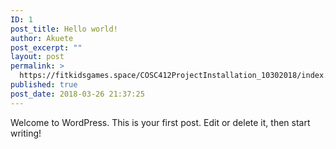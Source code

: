 ```yaml
---
ID: 1
post_title: Hello world!
author: Akuete
post_excerpt: ""
layout: post
permalink: >
  https://fitkidsgames.space/COSC412ProjectInstallation_10302018/index.php/2018/03/26/hello-world/
published: true
post_date: 2018-03-26 21:37:25
---
```

Welcome to WordPress. This is your first post. Edit or delete it, then start writing!